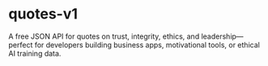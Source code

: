 # quotes-v1
A free JSON API for quotes on trust, integrity, ethics, and leadership—perfect for developers building business apps, motivational tools, or ethical AI training data.

